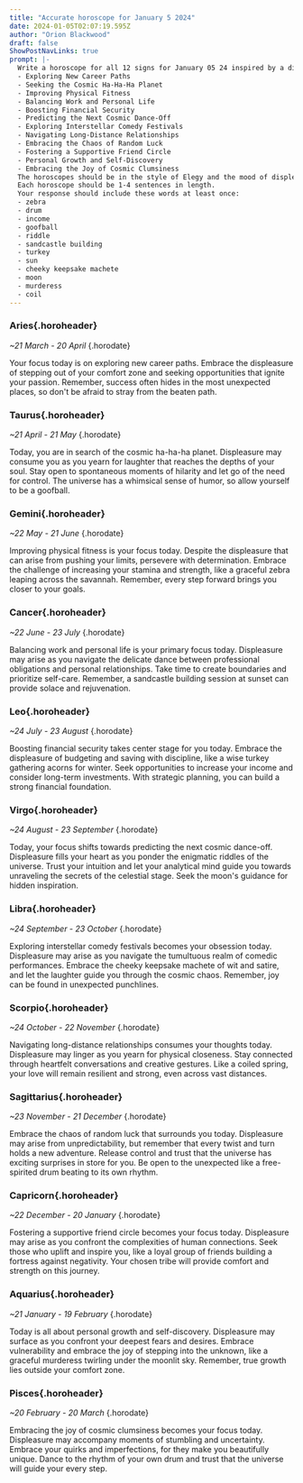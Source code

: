 ```yaml
---
title: "Accurate horoscope for January 5 2024"
date: 2024-01-05T02:07:19.595Z
author: "Orion Blackwood"
draft: false
ShowPostNavLinks: true
prompt: |-
  Write a horoscope for all 12 signs for January 05 24 inspired by a different focus for each. Ensure you do not include the focus in the response:
  - Exploring New Career Paths
  - Seeking the Cosmic Ha-Ha-Ha Planet
  - Improving Physical Fitness
  - Balancing Work and Personal Life
  - Boosting Financial Security
  - Predicting the Next Cosmic Dance-Off
  - Exploring Interstellar Comedy Festivals
  - Navigating Long-Distance Relationships
  - Embracing the Chaos of Random Luck
  - Fostering a Supportive Friend Circle
  - Personal Growth and Self-Discovery
  - Embracing the Joy of Cosmic Clumsiness
  The horoscopes should be in the style of Elegy and the mood of displeasure
  Each horoscope should be 1-4 sentences in length.
  Your response should include these words at least once:
  - zebra
  - drum
  - income
  - goofball
  - riddle
  - sandcastle building
  - turkey
  - sun
  - cheeky keepsake machete
  - moon
  - murderess
  - coil
---
```


### Aries{.horoheader}

*~21 March - 20 April*
{.horodate}

Your focus today is on exploring new career paths. Embrace the displeasure of stepping out of your comfort zone and seeking opportunities that ignite your passion. Remember, success often hides in the most unexpected places, so don't be afraid to stray from the beaten path.


### Taurus{.horoheader}

*~21 April - 21 May*
{.horodate}

Today, you are in search of the cosmic ha-ha-ha planet. Displeasure may consume you as you yearn for laughter that reaches the depths of your soul. Stay open to spontaneous moments of hilarity and let go of the need for control. The universe has a whimsical sense of humor, so allow yourself to be a goofball.


### Gemini{.horoheader}

*~22 May - 21 June*
{.horodate}

Improving physical fitness is your focus today. Despite the displeasure that can arise from pushing your limits, persevere with determination. Embrace the challenge of increasing your stamina and strength, like a graceful zebra leaping across the savannah. Remember, every step forward brings you closer to your goals.


### Cancer{.horoheader}

*~22 June - 23 July*
{.horodate}

Balancing work and personal life is your primary focus today. Displeasure may arise as you navigate the delicate dance between professional obligations and personal relationships. Take time to create boundaries and prioritize self-care. Remember, a sandcastle building session at sunset can provide solace and rejuvenation.


### Leo{.horoheader}

*~24 July - 23 August*
{.horodate}

Boosting financial security takes center stage for you today. Embrace the displeasure of budgeting and saving with discipline, like a wise turkey gathering acorns for winter. Seek opportunities to increase your income and consider long-term investments. With strategic planning, you can build a strong financial foundation.


### Virgo{.horoheader}

*~24 August - 23 September*
{.horodate}

Today, your focus shifts towards predicting the next cosmic dance-off. Displeasure fills your heart as you ponder the enigmatic riddles of the universe. Trust your intuition and let your analytical mind guide you towards unraveling the secrets of the celestial stage. Seek the moon's guidance for hidden inspiration.


### Libra{.horoheader}

*~24 September - 23 October*
{.horodate}

Exploring interstellar comedy festivals becomes your obsession today. Displeasure may arise as you navigate the tumultuous realm of comedic performances. Embrace the cheeky keepsake machete of wit and satire, and let the laughter guide you through the cosmic chaos. Remember, joy can be found in unexpected punchlines.


### Scorpio{.horoheader}

*~24 October - 22 November*
{.horodate}

Navigating long-distance relationships consumes your thoughts today. Displeasure may linger as you yearn for physical closeness. Stay connected through heartfelt conversations and creative gestures. Like a coiled spring, your love will remain resilient and strong, even across vast distances.


### Sagittarius{.horoheader}

*~23 November - 21 December*
{.horodate}

Embrace the chaos of random luck that surrounds you today. Displeasure may arise from unpredictability, but remember that every twist and turn holds a new adventure. Release control and trust that the universe has exciting surprises in store for you. Be open to the unexpected like a free-spirited drum beating to its own rhythm.


### Capricorn{.horoheader}

*~22 December - 20 January*
{.horodate}

Fostering a supportive friend circle becomes your focus today. Displeasure may arise as you confront the complexities of human connections. Seek those who uplift and inspire you, like a loyal group of friends building a fortress against negativity. Your chosen tribe will provide comfort and strength on this journey.


### Aquarius{.horoheader}

*~21 January - 19 February*
{.horodate}

Today is all about personal growth and self-discovery. Displeasure may surface as you confront your deepest fears and desires. Embrace vulnerability and embrace the joy of stepping into the unknown, like a graceful murderess twirling under the moonlit sky. Remember, true growth lies outside your comfort zone.


### Pisces{.horoheader}

*~20 February - 20 March*
{.horodate}

Embracing the joy of cosmic clumsiness becomes your focus today. Displeasure may accompany moments of stumbling and uncertainty. Embrace your quirks and imperfections, for they make you beautifully unique. Dance to the rhythm of your own drum and trust that the universe will guide your every step.

